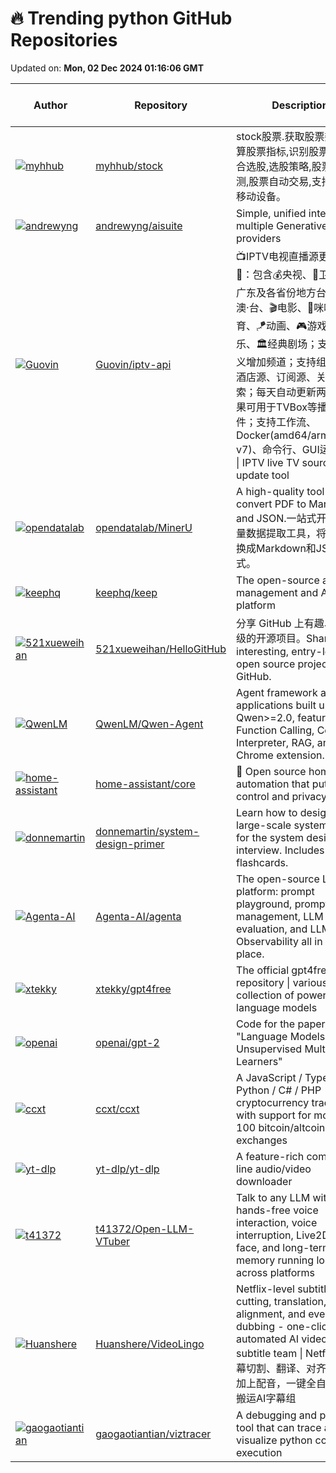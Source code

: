# 🔥 Trending python GitHub Repositories

Updated on: **Mon, 02 Dec 2024 01:16:06 GMT**

| Author | Repository | Description | Language | ⭐ Total Stars | 🌟 Stars Today |
|--------|------------|-------------|----------|----------------|----------------|
| [![myhhub](https://avatars.githubusercontent.com/u/41766026?s=40&v=4)](https://github.com/myhhub) | [myhhub/stock](https://github.com/myhhub/stock) | stock股票.获取股票数据,计算股票指标,识别股票形态,综合选股,选股策略,股票验证回测,股票自动交易,支持PC及移动设备。 | Python | 3290 | 647 |
| [![andrewyng](https://avatars.githubusercontent.com/u/103829?s=40&v=4)](https://github.com/andrewyng) | [andrewyng/aisuite](https://github.com/andrewyng/aisuite) | Simple, unified interface to multiple Generative AI providers | Python | 6483 | 752 |
| [![Guovin](https://avatars.githubusercontent.com/u/37107669?s=40&v=4)](https://github.com/Guovin) | [Guovin/iptv-api](https://github.com/Guovin/iptv-api) | 📺IPTV电视直播源更新工具🚀：包含💰央视、📡卫视、☘️广东及各省份地方台、🌊港·澳·台、🎬电影、🎥咪咕、🏀体育、🪁动画、🎮游戏、🎵音乐、🏛经典剧场；支持自定义增加频道；支持组播源、酒店源、订阅源、关键字搜索；每天自动更新两次，结果可用于TVBox等播放软件；支持工作流、Docker(amd64/arm64/arm v7)、命令行、GUI运行方式 \| IPTV live TV source update tool | Python | 6667 | 65 |
| [![opendatalab](https://avatars.githubusercontent.com/u/11393164?s=40&v=4)](https://github.com/opendatalab) | [opendatalab/MinerU](https://github.com/opendatalab/MinerU) | A high-quality tool for convert PDF to Markdown and JSON.一站式开源高质量数据提取工具，将PDF转换成Markdown和JSON格式。 | Python | 19634 | 300 |
| [![keephq](https://avatars.githubusercontent.com/u/68807791?s=40&v=4)](https://github.com/keephq) | [keephq/keep](https://github.com/keephq/keep) | The open-source alert management and AIOps platform | Python | 7355 | 1,730 |
| [![521xueweihan](https://avatars.githubusercontent.com/u/8255800?s=40&v=4)](https://github.com/521xueweihan) | [521xueweihan/HelloGitHub](https://github.com/521xueweihan/HelloGitHub) | 分享 GitHub 上有趣、入门级的开源项目。Share interesting, entry-level open source projects on GitHub. | Python | 94335 | 393 |
| [![QwenLM](https://avatars.githubusercontent.com/u/7543016?s=40&v=4)](https://github.com/QwenLM) | [QwenLM/Qwen-Agent](https://github.com/QwenLM/Qwen-Agent) | Agent framework and applications built upon Qwen>=2.0, featuring Function Calling, Code Interpreter, RAG, and Chrome extension. | Python | 4056 | 161 |
| [![home-assistant](https://avatars.githubusercontent.com/u/1444314?s=40&v=4)](https://github.com/home-assistant) | [home-assistant/core](https://github.com/home-assistant/core) | 🏡 Open source home automation that puts local control and privacy first. | Python | 74108 | 29 |
| [![donnemartin](https://avatars.githubusercontent.com/u/5458997?s=40&v=4)](https://github.com/donnemartin) | [donnemartin/system-design-primer](https://github.com/donnemartin/system-design-primer) | Learn how to design large-scale systems. Prep for the system design interview. Includes Anki flashcards. | Python | 278009 | 113 |
| [![Agenta-AI](https://avatars.githubusercontent.com/u/4510758?s=40&v=4)](https://github.com/Agenta-AI) | [Agenta-AI/agenta](https://github.com/Agenta-AI/agenta) | The open-source LLMOps platform: prompt playground, prompt management, LLM evaluation, and LLM Observability all in one place. | Python | 1452 | 76 |
| [![xtekky](https://avatars.githubusercontent.com/u/98614666?s=40&v=4)](https://github.com/xtekky) | [xtekky/gpt4free](https://github.com/xtekky/gpt4free) | The official gpt4free repository \| various collection of powerful language models | Python | 62422 | 41 |
| [![openai](https://avatars.githubusercontent.com/u/1479648?s=40&v=4)](https://github.com/openai) | [openai/gpt-2](https://github.com/openai/gpt-2) | Code for the paper "Language Models are Unsupervised Multitask Learners" | Python | 22589 | 6 |
| [![ccxt](https://avatars.githubusercontent.com/u/1294454?s=40&v=4)](https://github.com/ccxt) | [ccxt/ccxt](https://github.com/ccxt/ccxt) | A JavaScript / TypeScript / Python / C# / PHP cryptocurrency trading API with support for more than 100 bitcoin/altcoin exchanges | Python | 33371 | 16 |
| [![yt-dlp](https://avatars.githubusercontent.com/u/1908898?s=40&v=4)](https://github.com/yt-dlp) | [yt-dlp/yt-dlp](https://github.com/yt-dlp/yt-dlp) | A feature-rich command-line audio/video downloader | Python | 91545 | 119 |
| [![t41372](https://avatars.githubusercontent.com/u/36402030?s=40&v=4)](https://github.com/t41372) | [t41372/Open-LLM-VTuber](https://github.com/t41372/Open-LLM-VTuber) | Talk to any LLM with hands-free voice interaction, voice interruption, Live2D taking face, and long-term memory running locally across platforms | Python | 1364 | 22 |
| [![Huanshere](https://avatars.githubusercontent.com/u/147359634?s=40&v=4)](https://github.com/Huanshere) | [Huanshere/VideoLingo](https://github.com/Huanshere/VideoLingo) | Netflix-level subtitle cutting, translation, alignment, and even dubbing - one-click fully automated AI video subtitle team \| Netflix级字幕切割、翻译、对齐、甚至加上配音，一键全自动视频搬运AI字幕组 | Python | 7445 | 66 |
| [![gaogaotiantian](https://avatars.githubusercontent.com/u/13121107?s=40&v=4)](https://github.com/gaogaotiantian) | [gaogaotiantian/viztracer](https://github.com/gaogaotiantian/viztracer) | A debugging and profiling tool that can trace and visualize python code execution | Python | 5309 | 5 |
